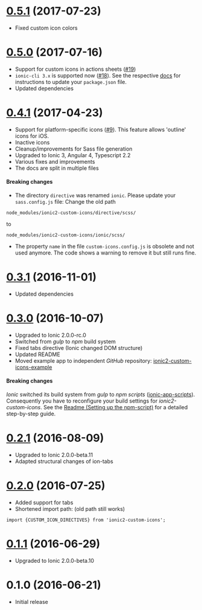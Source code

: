 # [0.5.1](https://github.com/GerritErpenstein/ionic2-custom-icons/compare/0.5.0...0.5.1) (2017-07-23)
- Fixed custom icon colors

# [0.5.0](https://github.com/GerritErpenstein/ionic2-custom-icons/compare/0.4.1...0.5.0) (2017-07-16)
- Support for custom icons in actions sheets ([#19](https://github.com/GerritErpenstein/ionic2-custom-icons/issues/19))
- `ionic-cli 3.x` is supported now ([#18](https://github.com/GerritErpenstein/ionic2-custom-icons/issues/18)). See the respective [docs](https://github.com/GerritErpenstein/ionic2-custom-icons/blob/master/docs/CONFIGURATION.md#11-add-npm-scripts) for instructions to update your `package.json` file.
- Updated dependencies

# [0.4.1](https://github.com/GerritErpenstein/ionic2-custom-icons/compare/0.3.1...0.4.1) (2017-04-23)
- Support for platform-specific icons ([#9](https://github.com/GerritErpenstein/ionic2-custom-icons/issues/9)). This feature allows 'outline' icons for iOS.
- Inactive icons
- Cleanup/improvements for Sass file generation
- Upgraded to Ionic 3, Angular 4, Typescript 2.2
- Various fixes and improvements
- The docs are split in multiple files

#### Breaking changes

- The directory `directive` was renamed `ionic`. Please update your `sass.config.js` file:
 Change the old path
 ```
 node_modules/ionic2-custom-icons/directive/scss/
 ``` 
 to
 ```
 node_modules/ionic2-custom-icons/ionic/scss/
 ```
- The property `name` in the file `custom-icons.config.js` is obsolete and not used anymore. The code shows a warning to remove it but still runs fine.

# [0.3.1](https://github.com/GerritErpenstein/ionic2-custom-icons/compare/0.3.0...0.3.1) (2016-11-01)
- Updated dependencies

# [0.3.0](https://github.com/GerritErpenstein/ionic2-custom-icons/compare/0.2.1...0.3.0) (2016-10-07)
- Upgraded to Ionic 2.0.0-rc.0
- Switched from *gulp* to *npm* build system
- Fixed tabs directive (Ionic changed DOM structure)
- Updated README
- Moved example app to independent *GitHub* repository: [ionic2-custom-icons-example](https://github.com/GerritErpenstein/ionic2-custom-icons-example)

#### Breaking changes

*Ionic* switched its build system from *gulp* to *npm scripts* ([ionic-app-scripts](https://github.com/driftyco/ionic-app-scripts)). Consequently you have to reconfigure your build settings for *ionic2-custom-icons*. See the [Readme (Setting up the npm-script)](https://github.com/GerritErpenstein/ionic2-custom-icons/blob/master/README.md#setting-up-the-npm-script) for a detailed step-by-step guide.

# [0.2.1](https://github.com/GerritErpenstein/ionic2-custom-icons/compare/0.2.0...0.2.1) (2016-08-09)
- Upgraded to Ionic 2.0.0-beta.11
- Adapted structural changes of ion-tabs

# [0.2.0](https://github.com/GerritErpenstein/ionic2-custom-icons/compare/0.1.1...0.2.0) (2016-07-25)

- Added support for tabs
- Shortened import path: (old path still works)

```import {CUSTOM_ICON_DIRECTIVES} from 'ionic2-custom-icons';```

# [0.1.1](https://github.com/GerritErpenstein/ionic2-custom-icons/compare/0.1.0...0.1.1) (2016-06-29)

- Upgraded to Ionic 2.0.0-beta.10

# 0.1.0 (2016-06-21)

- Initial release

